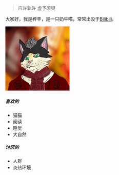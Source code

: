 > 应许孰许 虚予须臾

大家好，我是梓辛，是一只奶牛喵，常常出没于[Bilibili](https://space.bilibili.com/107829905)。

![233](\img\avator-wiserxin-furry.jpg)

##### 喜欢的
- 猫猫
- 阅读
- 睡觉
- 大自然

##### 讨厌的
- 人群
- 炎热环境